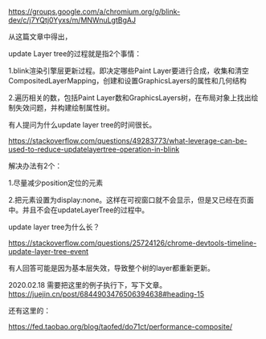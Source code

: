 https://groups.google.com/a/chromium.org/g/blink-dev/c/j7YQtj0Yyxs/m/MNWnuLgtBgAJ

从这篇文章中得出，

update Layer tree的过程就是指2个事情：

1.blink渲染引擎层更新过程。即决定哪些Paint Layer要进行合成，收集和清空CompositedLayerMapping，创建和设置GraphicsLayers的属性和几何结构

2.遍历相关的数，包括Paint Layer数和GraphicsLayers树，在布局对象上找出绘制失效问题，并构建绘制属性树。



有人提问为什么update layer tree的时间很长。

https://stackoverflow.com/questions/49283773/what-leverage-can-be-used-to-reduce-updatelayertree-operation-in-blink

解决办法有2个：

1.尽量减少position定位的元素

2.把元素设置为display:none。这样在可视窗口就不会显示，但是又已经在页面中。并且不会在updateLayerTree的过程中。



update layer tree为什么长？

https://stackoverflow.com/questions/25724126/chrome-devtools-timeline-update-layer-tree-event

有人回答可能是因为基本层失效，导致整个树的layer都重新更新。





2020.02.18
需要把这里的例子执行下，写下文章。
https://juejin.cn/post/6844903476506394638#heading-15

还有这里的：

https://fed.taobao.org/blog/taofed/do71ct/performance-composite/
